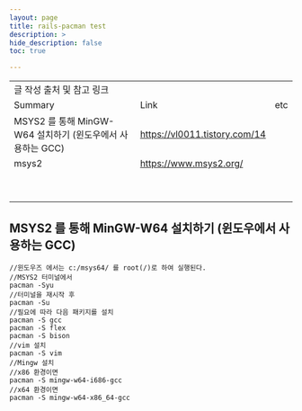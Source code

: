 ```yaml
---
layout: page
title: rails-pacman test
description: >
hide_description: false
toc: true

---
```



||||
|-|-|-|
|글 작성 출처 및 참고 링크|
|Summary|Link|etc|
|MSYS2 를 통해 MinGW-W64 설치하기 (윈도우에서 사용하는 GCC) |https://vl0011.tistory.com/14||
|msys2|https://www.msys2.org/||
||||
||||
||||
||||
||||
||||
||||
||||
||||

## MSYS2 를 통해 MinGW-W64 설치하기 (윈도우에서 사용하는 GCC) 

```
//윈도우즈 에서는 c:/msys64/ 를 root(/)로 하여 실행된다.
//MSYS2 터미널에서
pacman -Syu
//터미널을 재시작 후
pacman -Su
//필요에 따라 다음 패키지를 설치
pacman -S gcc
pacman -S flex
pacman -S bison
//vim 설치
pacman -S vim
//Mingw 설치
//x86 환경이면
pacman -S mingw-w64-i686-gcc
//x64 환경이면
pacman -S mingw-w64-x86_64-gcc


